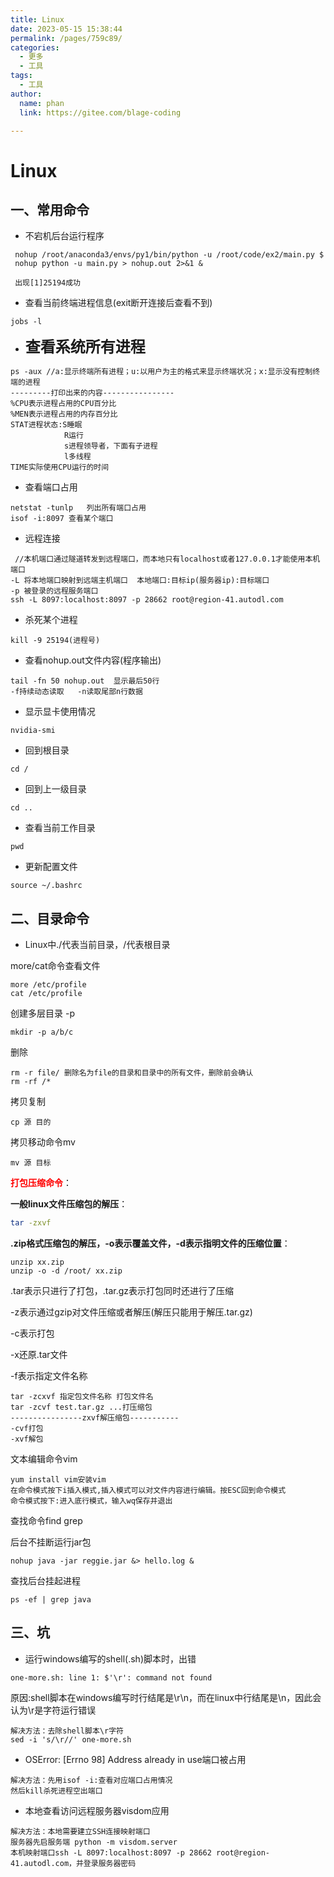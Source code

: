 ```yaml
---
title: Linux
date: 2023-05-15 15:38:44
permalink: /pages/759c89/
categories: 
  - 更多
  - 工具
tags: 
  - 工具
author: 
  name: phan
  link: https://gitee.com/blage-coding

---
```

# Linux

## 一、常用命令

- 不宕机后台运行程序

``` shell
 nohup /root/anaconda3/envs/py1/bin/python -u /root/code/ex2/main.py $
 nohup python -u main.py > nohup.out 2>&1 &  

 出现[1]25194成功
```

- 查看当前终端进程信息(exit断开连接后查看不到)

```shell
jobs -l
```

- <font size=5>**查看系统所有进程**</font>

```shell
ps -aux //a:显示终端所有进程；u:以用户为主的格式来显示终端状况；x:显示没有控制终端的进程
---------打印出来的内容----------------
%CPU表示进程占用的CPU百分比
%MEN表示进程占用的内存百分比
STAT进程状态:S睡眠
			R运行
			s进程领导者，下面有子进程
            l多线程
TIME实际使用CPU运行的时间
```

- 查看端口占用

```shell
netstat -tunlp   列出所有端口占用
isof -i:8097 查看某个端口
```

- 远程连接

```shell
 //本机端口通过隧道转发到远程端口，而本地只有localhost或者127.0.0.1才能使用本机端口
-L 将本地端口映射到远端主机端口  本地端口:目标ip(服务器ip):目标端口    
-p 被登录的远程服务端口
ssh -L 8097:localhost:8097 -p 28662 root@region-41.autodl.com
```

- 杀死某个进程

```shell
kill -9 25194(进程号)
```

- 查看nohup.out文件内容(程序输出)

```shell
tail -fn 50 nohup.out  显示最后50行  
-f持续动态读取   -n读取尾部n行数据
```

- 显示显卡使用情况

``` shell
nvidia-smi
```

- 回到根目录

```shell
cd /
```

- 回到上一级目录

```shell
cd ..
```

- 查看当前工作目录

```shell
pwd
```

- 更新配置文件

```shell
source ~/.bashrc
```

## 二、目录命令

- Linux中./代表当前目录，/代表根目录

more/cat命令查看文件

```shell
more /etc/profile
cat /etc/profile
```

创建多层目录 -p

```shell
mkdir -p a/b/c
```

删除

```shell
rm -r file/ 删除名为file的目录和目录中的所有文件，删除前会确认
rm -rf /*
```

拷贝复制

```shell
cp 源 目的
```

拷贝移动命令mv

```shell
mv 源 目标
```

<font color="red">**打包压缩命令**</font>：

**一般linux文件压缩包的解压**：

```bash
tar -zxvf 
```

**.zip格式压缩包的解压，-o表示覆盖文件，-d表示指明文件的压缩位置**：

```
unzip xx.zip
unzip -o -d /root/ xx.zip
```

.tar表示只进行了打包，.tar.gz表示打包同时还进行了压缩

-z表示通过gzip对文件压缩或者解压(解压只能用于解压.tar.gz)

-c表示打包

-x还原.tar文件

-f表示指定文件名称

```shell
tar -zcxvf 指定包文件名称 打包文件名
tar -zcvf test.tar.gz ...打压缩包
----------------zxvf解压缩包-----------
-cvf打包
-xvf解包
```

文本编辑命令vim

```shell
yum install vim安装vim
在命令模式按下i插入模式,插入模式可以对文件内容进行编辑。按ESC回到命令模式
命令模式按下:进入底行模式，输入wq保存并退出
```

查找命令find grep

后台不挂断运行jar包

```shell
nohup java -jar reggie.jar &> hello.log &
```

查找后台挂起进程

```shell
ps -ef | grep java
```

## 三、坑

- 运行windows编写的shell(.sh)脚本时，出错

```
one-more.sh: line 1: $'\r': command not found
```

原因:shell脚本在windows编写时行结尾是\r\n，而在linux中行结尾是\n，因此会认为\r是字符运行错误

```
解决方法：去除shell脚本\r字符
sed -i 's/\r//' one-more.sh
```

- OSError: [Errno 98] Address already in use端口被占用

```
解决方法：先用isof -i:查看对应端口占用情况
然后kill杀死进程空出端口
```

- 本地查看访问远程服务器visdom应用

```
解决方法：本地需要建立SSH连接映射端口
服务器先启服务端 python -m visdom.server
本机映射端口ssh -L 8097:localhost:8097 -p 28662 root@region-41.autodl.com，并登录服务器密码
```



